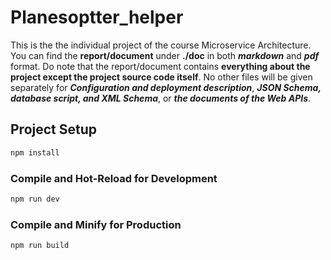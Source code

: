 # Planesoptter_helper

This is the the individual project of the course Microservice Architecture. 
You can find the **report/document** under **./doc** in both ***markdown*** and ***pdf*** format.
Do note that the report/document contains **everything about the project except the project source code itself**. No other files will be given separately for ***Configuration and deployment description***, ***JSON Schema, database script, and XML Schema***, or ***the documents of the Web APIs***.


## Project Setup

```sh
npm install
```

### Compile and Hot-Reload for Development

```sh
npm run dev
```

### Compile and Minify for Production

```sh
npm run build
```
